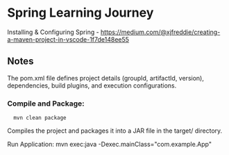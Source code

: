 # Spring Learning Journey

Installing & Configuring Spring - https://medium.com/@xjfreddie/creating-a-maven-project-in-vscode-1f7de148ee55

## Notes

The pom.xml file defines project details (groupId, artifactId, version), dependencies, build plugins, and execution configurations.

### Compile and Package: 

```
  mvn clean package
```
Compiles the project and packages it into a JAR file in the target/ directory.

Run Application: mvn exec:java -Dexec.mainClass="com.example.App"





